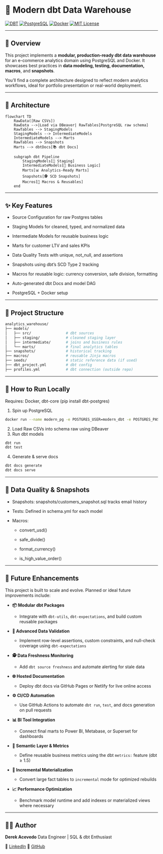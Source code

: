 # 🧠 Modern dbt Data Warehouse

[![DBT](https://img.shields.io/badge/dbt-1.9+-orange)](https://www.getdbt.com/)
[![PostgreSQL](https://img.shields.io/badge/database-PostgreSQL-blue)](https://www.postgresql.org/)
[![Docker](https://img.shields.io/badge/Container-Docker-blue)](https://www.docker.com/)
[![MIT License](https://img.shields.io/badge/license-MIT-yellow.svg)](LICENSE)

---

## 📌 Overview

This project implements a **modular, production-ready dbt data warehouse** for an e-commerce analytics domain using PostgreSQL and Docker. It showcases best practices in **data modeling, testing, documentation, macros**, and **snapshots**.

You’ll find a complete architecture designed to reflect modern analytics workflows, ideal for portfolio presentation or real-world deployment.

---

## 🧱 Architecture

```mermaid
flowchart TD
    RawData([Raw CSVs])
    RawData -->|Load via DBeaver| RawTables[PostgreSQL raw schema]
    RawTables --> StagingModels
    StagingModels --> IntermediateModels
    IntermediateModels --> Marts
    RawTables --> Snapshots
    Marts --> dbtDocs[📚 dbt Docs]

    subgraph dbt Pipeline
        StagingModels[🧹 Staging]
        IntermediateModels[🔁 Business Logic]
        Marts[📊 Analytics-Ready Marts]
        Snapshots[🕵️ SCD Snapshots]
        Macros[🔧 Macros & Reusables]
    end
```

---

## ✨ Key Features
* Source Configuration for raw Postgres tables

* Staging Models for cleaned, typed, and normalized data

* Intermediate Models for reusable business logic

* Marts for customer LTV and sales KPIs

* Data Quality Tests with unique, not_null, and assertions

* Snapshots using dbt’s SCD Type 2 tracking

* Macros for reusable logic: currency conversion, safe division, formatting

* Auto-generated dbt Docs and model DAG

* PostgreSQL + Docker setup

---

## 📁 Project Structure

```bash
analytics_warehouse/
├── models/
│   ├── src/                # dbt sources
│   ├── staging/            # cleaned staging layer
│   ├── intermediate/       # joins and business rules
│   └── marts/              # final analytics tables
├── snapshots/              # historical tracking
├── macros/                 # reusable Jinja macros
├── seeds/                  # static reference data (if used)
├── dbt_project.yml         # dbt config
├── profiles.yml            # dbt connection (outside repo)
```

---

## 🚀 How to Run Locally
Requires: Docker, dbt-core (pip install dbt-postgres)
1. Spin up PostgreSQL
```bash
docker run --name modern_pg -e POSTGRES_USER=modern_dbt -e POSTGRES_PASSWORD=modern -e POSTGRES_DB=analytics -p 5432:5432 -d postgres
```
2. Load Raw CSVs into schema raw using DBeaver
3. Run dbt models
```bash
dbt run
dbt test
```
4. Generate & serve docs
```bash
dbt docs generate
dbt docs serve
```

---

## 🧪 Data Quality & Snapshots
* Snapshots: snapshots/customers_snapshot.sql tracks email history

* Tests: Defined in schema.yml for each model

* Macros:

  * convert_usd()

  * safe_divide()

  * format_currency()

  * is_high_value_order()

---

## 🔮 Future Enhancements

This project is built to scale and evolve. Planned or ideal future improvements include:

- **📦 Modular dbt Packages**
  - Integrate with `dbt-utils`, `dbt-expectations`, and build custom reusable packages

- **🧪 Advanced Data Validation**
  - Implement row-level assertions, custom constraints, and null-check coverage using `dbt-expectations`

- **🕵️ Data Freshness Monitoring**
  - Add `dbt source freshness` and automate alerting for stale data

- **🌐 Hosted Documentation**
  - Deploy dbt docs via GitHub Pages or Netlify for live online access

- **⚙️ CI/CD Automation**
  - Use GitHub Actions to automate `dbt run`, `test`, and docs generation on pull requests

- **📊 BI Tool Integration**
  - Connect final marts to Power BI, Metabase, or Superset for dashboards

- **🧠 Semantic Layer & Metrics**
  - Define reusable business metrics using the dbt `metrics:` feature (dbt ≥ 1.5)

- **💾 Incremental Materialization**
  - Convert large fact tables to `incremental` mode for optimized rebuilds

- **📈 Performance Optimization**
  - Benchmark model runtime and add indexes or materialized views where necessary

---

## 🧑‍💻 Author
**Derek Acevedo**
Data Engineer | SQL & dbt Enthusiast

🔗 [LinkedIn](https://www.linkedin.com/in/derekacevedo86)
🔗 [GitHub](https://www.github.com/poloman2308)

